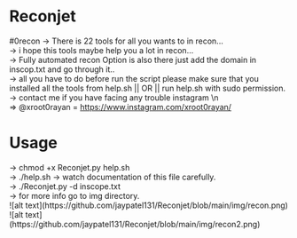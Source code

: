 # Reconjet

#0recon
→ There is 22 tools for all you wants to in recon...<br />
→ i hope this tools maybe help you a lot in recon...<br />
→ Fully automated recon Option is also there just add the domain in inscop.txt and go through it..<br />
→ all you have to do before run the script please make sure that you installed all the tools from help.sh || OR || run help.sh with sudo permission.<br />
→ contact me if you have facing any trouble instagram  \n
   <br /> ⇒ @xroot0rayan = https://www.instagram.com/xroot0rayan/

<h1>Usage</h1>
-> chmod +x Reconjet.py help.sh<br />
-> ./help.sh 			-> watch documentation of this file carefully.<br />
-> ./Reconjet.py -d inscope.txt<br />
-> for more info go to img directory.<br />
![alt text](https://github.com/jaypatel131/Reconjet/blob/main/img/recon.png)
![alt text](https://github.com/jaypatel131/Reconjet/blob/main/img/recon2.png)

